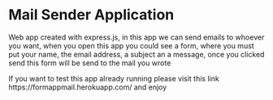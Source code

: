 <h1> Mail Sender Application </h1>

<p> Web app created with express.js, in this app we can send emails to whoever you want, when you open this app you could see a form, where you must put your name, the email address, a subject an a message, once you clicked send this form will be send to the mail you wrote<p>

<p> If you want to test this app already running please visit this link https://formappmail.herokuapp.com/ and enjoy <p>


